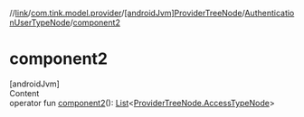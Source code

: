 //[link](../../../index.md)/[com.tink.model.provider](../../index.md)/[[androidJvm]ProviderTreeNode](../index.md)/[AuthenticationUserTypeNode](index.md)/[component2](component2.md)



# component2  
[androidJvm]  
Content  
operator fun [component2](component2.md)(): [List](https://kotlinlang.org/api/latest/jvm/stdlib/kotlin.collections/-list/index.html)<[ProviderTreeNode.AccessTypeNode](../-access-type-node/index.md)>  



